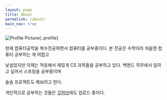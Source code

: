 ```yaml
---
layout: page
title: About
permalink: /about/
main_nav: true
---
```


![](/iceprins.github.io/assets/profile.JPG/assets/profile.JPG "Profile Picture"){:.profile}

현재 컴퓨터공학을 복수전공하면서 컴퓨터를 공부중이다. 본 전공은 수학이라 처음엔 컴퓨터 공부하는 게 어렵고

낯설었지만 이제는 적응해서 재밌게 CS 과목들을 공부하고 있다. 백엔드 직무에서 일하고 싶어서 스프링을 공부중이며

슬슬 프로젝트도 해보려고 한다.

개인적으로 공부하는 것들은 [깃허브](https://github.com/iceprins)에도 업로드 중이다.



[centrarium]: https://github.com/bencentra/centrarium
[bencentra]: http://bencentra.com
[jekyll]: https://github.com/jekyll/jekyll
